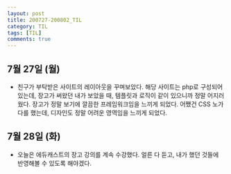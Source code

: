 ```yaml
---
layout: post
title: 200727-200802_TIL
category: TIL
tags: [TIL]
comments: true
---
```



## 7월 27일 (월)
- 친구가 부탁받은 사이트의 레이아웃을 꾸며보았다. 해당 사이트는 php로 구성되어있는데, 장고가 써왔던 내가 보았을 때, 템플릿과 로직이 같이 있으니까 정말 어지러웠다. 장고가 정말 보기에 깔끔한 프레임워크임을 느끼게 되었다. 어쨌건 CSS 노가다를 했는데, 디자인도 정말 어려운 영역임을 느끼게 되었다.

## 7월 28일 (화)
- 오늘은 에듀캐스트의 장고 강의를 계속 수강했다. 얼른 다 듣고, 내가 했던 것들에 반영해볼 수 있도록 해야겠다.
